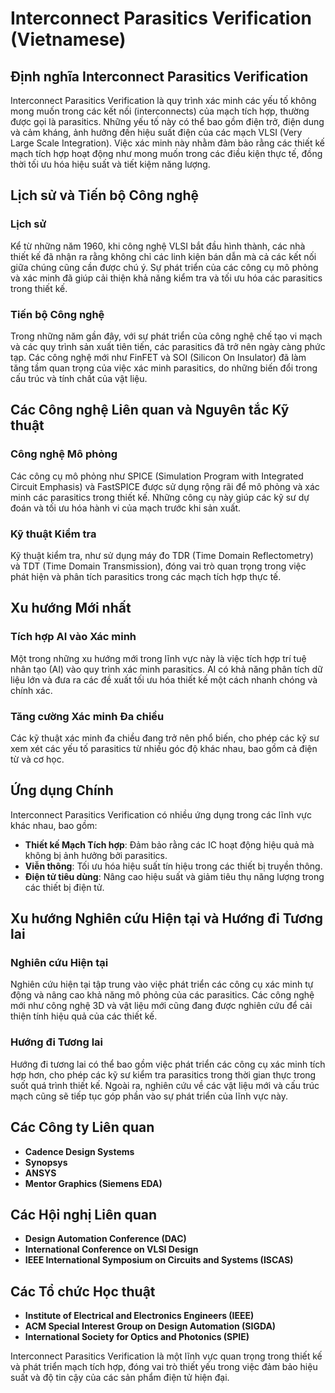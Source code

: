 # Interconnect Parasitics Verification (Vietnamese)

## Định nghĩa Interconnect Parasitics Verification

Interconnect Parasitics Verification là quy trình xác minh các yếu tố không mong muốn trong các kết nối (interconnects) của mạch tích hợp, thường được gọi là parasitics. Những yếu tố này có thể bao gồm điện trở, điện dung và cảm kháng, ảnh hưởng đến hiệu suất điện của các mạch VLSI (Very Large Scale Integration). Việc xác minh này nhằm đảm bảo rằng các thiết kế mạch tích hợp hoạt động như mong muốn trong các điều kiện thực tế, đồng thời tối ưu hóa hiệu suất và tiết kiệm năng lượng.

## Lịch sử và Tiến bộ Công nghệ

### Lịch sử

Kể từ những năm 1960, khi công nghệ VLSI bắt đầu hình thành, các nhà thiết kế đã nhận ra rằng không chỉ các linh kiện bán dẫn mà cả các kết nối giữa chúng cũng cần được chú ý. Sự phát triển của các công cụ mô phỏng và xác minh đã giúp cải thiện khả năng kiểm tra và tối ưu hóa các parasitics trong thiết kế.

### Tiến bộ Công nghệ

Trong những năm gần đây, với sự phát triển của công nghệ chế tạo vi mạch và các quy trình sản xuất tiên tiến, các parasitics đã trở nên ngày càng phức tạp. Các công nghệ mới như FinFET và SOI (Silicon On Insulator) đã làm tăng tầm quan trọng của việc xác minh parasitics, do những biến đổi trong cấu trúc và tính chất của vật liệu.

## Các Công nghệ Liên quan và Nguyên tắc Kỹ thuật

### Công nghệ Mô phỏng

Các công cụ mô phỏng như SPICE (Simulation Program with Integrated Circuit Emphasis) và FastSPICE được sử dụng rộng rãi để mô phỏng và xác minh các parasitics trong thiết kế. Những công cụ này giúp các kỹ sư dự đoán và tối ưu hóa hành vi của mạch trước khi sản xuất.

### Kỹ thuật Kiểm tra

Kỹ thuật kiểm tra, như sử dụng máy đo TDR (Time Domain Reflectometry) và TDT (Time Domain Transmission), đóng vai trò quan trọng trong việc phát hiện và phân tích parasitics trong các mạch tích hợp thực tế.

## Xu hướng Mới nhất

### Tích hợp AI vào Xác minh

Một trong những xu hướng mới trong lĩnh vực này là việc tích hợp trí tuệ nhân tạo (AI) vào quy trình xác minh parasitics. AI có khả năng phân tích dữ liệu lớn và đưa ra các đề xuất tối ưu hóa thiết kế một cách nhanh chóng và chính xác.

### Tăng cường Xác minh Đa chiều

Các kỹ thuật xác minh đa chiều đang trở nên phổ biến, cho phép các kỹ sư xem xét các yếu tố parasitics từ nhiều góc độ khác nhau, bao gồm cả điện từ và cơ học.

## Ứng dụng Chính

Interconnect Parasitics Verification có nhiều ứng dụng trong các lĩnh vực khác nhau, bao gồm:

- **Thiết kế Mạch Tích hợp**: Đảm bảo rằng các IC hoạt động hiệu quả mà không bị ảnh hưởng bởi parasitics.
- **Viễn thông**: Tối ưu hóa hiệu suất tín hiệu trong các thiết bị truyền thông.
- **Điện tử tiêu dùng**: Nâng cao hiệu suất và giảm tiêu thụ năng lượng trong các thiết bị điện tử.

## Xu hướng Nghiên cứu Hiện tại và Hướng đi Tương lai

### Nghiên cứu Hiện tại

Nghiên cứu hiện tại tập trung vào việc phát triển các công cụ xác minh tự động và nâng cao khả năng mô phỏng của các parasitics. Các công nghệ mới như công nghệ 3D và vật liệu mới cũng đang được nghiên cứu để cải thiện tính hiệu quả của các thiết kế.

### Hướng đi Tương lai

Hướng đi tương lai có thể bao gồm việc phát triển các công cụ xác minh tích hợp hơn, cho phép các kỹ sư kiểm tra parasitics trong thời gian thực trong suốt quá trình thiết kế. Ngoài ra, nghiên cứu về các vật liệu mới và cấu trúc mạch cũng sẽ tiếp tục góp phần vào sự phát triển của lĩnh vực này.

## Các Công ty Liên quan

- **Cadence Design Systems**
- **Synopsys**
- **ANSYS**
- **Mentor Graphics (Siemens EDA)**

## Các Hội nghị Liên quan

- **Design Automation Conference (DAC)**
- **International Conference on VLSI Design**
- **IEEE International Symposium on Circuits and Systems (ISCAS)**

## Các Tổ chức Học thuật

- **Institute of Electrical and Electronics Engineers (IEEE)**
- **ACM Special Interest Group on Design Automation (SIGDA)**
- **International Society for Optics and Photonics (SPIE)**

Interconnect Parasitics Verification là một lĩnh vực quan trọng trong thiết kế và phát triển mạch tích hợp, đóng vai trò thiết yếu trong việc đảm bảo hiệu suất và độ tin cậy của các sản phẩm điện tử hiện đại.